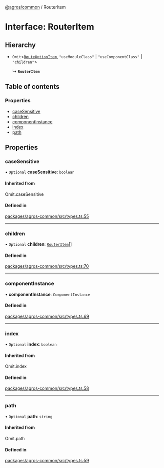 [@agros/common](../index.md) / RouterItem

# Interface: RouterItem

## Hierarchy

- `Omit`<[`RouteOptionItem`](RouteOptionItem.md), ``"useModuleClass"`` \| ``"useComponentClass"`` \| ``"children"``\>

  ↳ **`RouterItem`**

## Table of contents

### Properties

- [caseSensitive](RouterItem.md#casesensitive)
- [children](RouterItem.md#children)
- [componentInstance](RouterItem.md#componentinstance)
- [index](RouterItem.md#index)
- [path](RouterItem.md#path)

## Properties

### <a id="casesensitive" name="casesensitive"></a> caseSensitive

• `Optional` **caseSensitive**: `boolean`

#### Inherited from

Omit.caseSensitive

#### Defined in

[packages/agros-common/src/types.ts:55](https://github.com/agrosjs/agros/blob/01b3301/packages/agros-common/src/types.ts#L55)

___

### <a id="children" name="children"></a> children

• `Optional` **children**: [`RouterItem`](RouterItem.md)[]

#### Defined in

[packages/agros-common/src/types.ts:70](https://github.com/agrosjs/agros/blob/01b3301/packages/agros-common/src/types.ts#L70)

___

### <a id="componentinstance" name="componentinstance"></a> componentInstance

• **componentInstance**: `ComponentInstance`

#### Defined in

[packages/agros-common/src/types.ts:69](https://github.com/agrosjs/agros/blob/01b3301/packages/agros-common/src/types.ts#L69)

___

### <a id="index" name="index"></a> index

• `Optional` **index**: `boolean`

#### Inherited from

Omit.index

#### Defined in

[packages/agros-common/src/types.ts:58](https://github.com/agrosjs/agros/blob/01b3301/packages/agros-common/src/types.ts#L58)

___

### <a id="path" name="path"></a> path

• `Optional` **path**: `string`

#### Inherited from

Omit.path

#### Defined in

[packages/agros-common/src/types.ts:59](https://github.com/agrosjs/agros/blob/01b3301/packages/agros-common/src/types.ts#L59)
